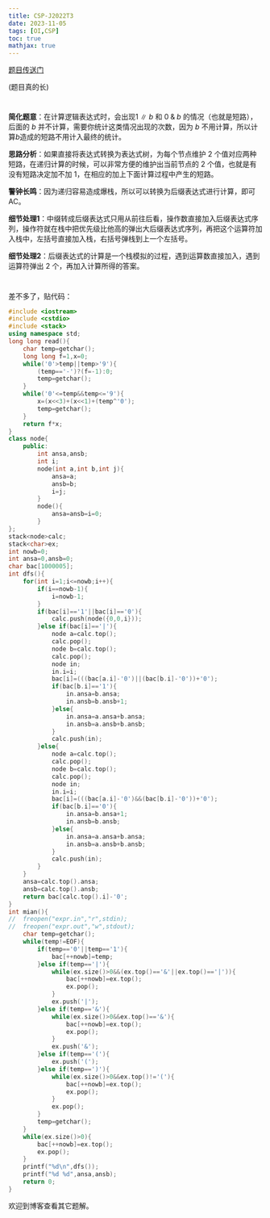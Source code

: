 ```yaml
---
title: CSP-J2022T3
date: 2023-11-05
tags: [OI,CSP]
toc: true
mathjax: true
---
```


[题目传送门](/problem/P8815)

(题目真的长)

# 
**简化题意**：在计算逻辑表达式时，会出现$1 \mathbin{\|} b$ 和 $0 \mathbin{\&} b$ 的情况（也就是短路），后面的 $b$ 并不计算，需要你统计这类情况出现的次数，因为 $b$ 不用计算，所以计算$b$造成的短路不用计入最终的统计。

**思路分析**：如果直接将表达式转换为表达式树，为每个节点维护 $2$ 个值对应两种短路，在递归计算的时候，可以非常方便的维护出当前节点的 $2$ 个值，也就是有没有短路决定加不加 $1$，在相应的加上下面计算过程中产生的短路。

**警钟长鸣**：因为递归容易造成爆栈，所以可以转换为后缀表达式进行计算，即可AC。

**细节处理1**：中缀转成后缀表达式只用从前往后看，操作数直接加入后缀表达式序列，操作符就在栈中把优先级比他高的弹出大后缀表达式序列，再把这个运算符加入栈中，左括号直接加入栈，右括号弹栈到上一个左括号。

**细节处理2**：后缀表达式的计算是一个栈模拟的过程，遇到运算数直接加入，遇到运算符弹出 $2$ 个，再加入计算所得的答案。
# 
差不多了，贴代码：
```cpp
#include <iostream>
#include <cstdio>
#include <stack>
using namespace std;
long long read(){
	char temp=getchar();
	long long f=1,x=0;
	while('0'>temp||temp>'9'){
		(temp=='-')?(f=-1):0;
		temp=getchar();
	}
	while('0'<=temp&&temp<='9'){
		x=(x<<3)+(x<<1)+(temp^'0');
		temp=getchar();
	}
	return f*x;
}
class node{
	public:
		int ansa,ansb;
		int i;
		node(int a,int b,int j){
			ansa=a;
			ansb=b;
			i=j;
		}
		node(){
			ansa=ansb=i=0;
		}
};
stack<node>calc;
stack<char>ex;
int nowb=0;
int ansa=0,ansb=0;
char bac[1000005];
int dfs(){
	for(int i=1;i<=nowb;i++){
		if(i==nowb-1){
			i=nowb-1;
		}
		if(bac[i]=='1'||bac[i]=='0'){
			calc.push(node({0,0,i})); 
		}else if(bac[i]=='|'){
			node a=calc.top();
			calc.pop();
			node b=calc.top();
			calc.pop();
			node in;
			in.i=i;
			bac[i]=(((bac[a.i]-'0')||(bac[b.i]-'0'))+'0');
			if(bac[b.i]=='1'){
				in.ansa=b.ansa;
				in.ansb=b.ansb+1;
			}else{
				in.ansa=a.ansa+b.ansa;
				in.ansb=a.ansb+b.ansb;
			}
			calc.push(in);
		}else{
			node a=calc.top();
			calc.pop();
			node b=calc.top();
			calc.pop();
			node in;
			in.i=i;
			bac[i]=(((bac[a.i]-'0')&&(bac[b.i]-'0'))+'0');
			if(bac[b.i]=='0'){
				in.ansa=b.ansa+1;
				in.ansb=b.ansb;
			}else{
				in.ansa=a.ansa+b.ansa;
				in.ansb=a.ansb+b.ansb;
			}
			calc.push(in);
		}
	}
	ansa=calc.top().ansa;
	ansb=calc.top().ansb;
	return bac[calc.top().i]-'0';
}
int mian(){
// 	freopen("expr.in","r",stdin);
// 	freopen("expr.out","w",stdout);
	char temp=getchar();
	while(temp!=EOF){
		if(temp=='0'||temp=='1'){
			bac[++nowb]=temp;
		}else if(temp=='|'){
			while(ex.size()>0&&(ex.top()=='&'||ex.top()=='|')){
				bac[++nowb]=ex.top();
				ex.pop();
			}
			ex.push('|'); 
		}else if(temp=='&'){
			while(ex.size()>0&&ex.top()=='&'){
				bac[++nowb]=ex.top();
				ex.pop();
			}
			ex.push('&');
		}else if(temp=='('){
			ex.push('(');
		}else if(temp==')'){
			while(ex.size()>0&&ex.top()!='('){
				bac[++nowb]=ex.top();
				ex.pop();
			}
			ex.pop();
		}
		temp=getchar();
	}
	while(ex.size()>0){
		bac[++nowb]=ex.top();
		ex.pop();
	}
	printf("%d\n",dfs());
	printf("%d %d",ansa,ansb);
	return 0;
}
```
欢迎到博客查看其它题解。
